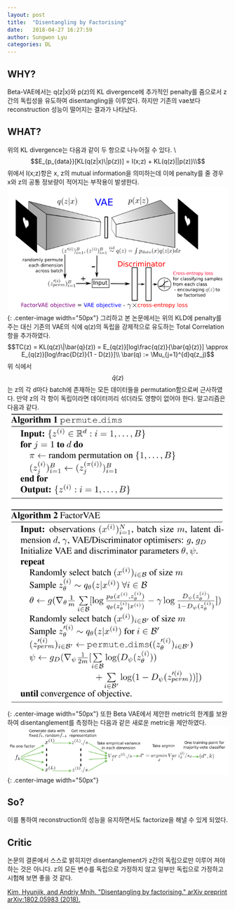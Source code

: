 ```yaml
---
layout: post
title:  "Disentangling by Factorising"
date:   2018-04-27 16:27:59
author: Sungwon Lyu
categories: DL
---
```


## WHY? 
Beta-VAE에서는 q(z|x)와 p(z)의 KL divergence에 추가적인 penalty를 줌으로서 z간의 독립성을 유도하여 disentangling을 이루었다. 하지만 기존의 vae보다 reconstruction 성능이 떨어지는 결과가 나타났다. 

## WHAT?
위의 KL divergence는 다음과 같이 두 항으로 나누어질 수 있다. \\
$$E_{p_{data}}[KL(q(z|x)\|p(z))] = I(x;z) + KL(q(z)||p(z))\\$$
위에서 I(x;z)항은 x, z의 mutual information을 의미하는데 이에 penalty를 줄 경우 x와 z의 공통 정보량이 적어지는 부작용이 발생한다. 
![image](/assets/images/fvae1.png){: .center-image width="50px"}
그리하고 본 논문에서는 위의 KLD에 penalty를 주는 대신 기존의 VAE의 식에 q(z)의 독립을 강제적으로 유도하는 Total Correlation항을 추가하였다. 
$$TC(z) = KL(q(z)\|\bar{q}(z)) = E_{q(z)}[log\frac{q(z)}{\bar{q}(z)}] \approx E_{q(z)}[log\frac{D(z)}{1 - D(z)}]\\
\bar(q) := \Mu_{j=1}^{d}q(z_j)$$
위 식에서 $$\bar{q}(z)$$는 z의 각 d마다 batch에 존재하는 모든 데이터들을 permutation함으로써 근사하였다. 만약 z의 각 항이 독립이라면 데이터끼리 섞더라도 영향이 없어야 한다. 알고리즘은 다음과 같다. 
![image](/assets/images/fvae2.png){: .center-image width="50px"}
또한 Beta VAE에서 제안한 metric의 한계를 보완하여 disentanglement를 측정하는 다음과 같은 새로운 metric을 제안하였다. 
![image](/assets/images/fvae3.png){: .center-image width="50px"}

## So?
이를 통하여 reconstruction의 성능을 유지하면서도 factorize을 해낼 수 있게 되었다. 

## Critic
논문의 결론에서 스스로 밝히지만 disentanglement가 z간의 독립으로만 이루어 져야 하는 것은 아니다. z의 모든 변수를 독립으로 가정하지 않고 일부만 독립으로 가정하고 시험해 보면 좋을 것 같다. 

[Kim, Hyunjik, and Andriy Mnih. "Disentangling by factorising." arXiv preprint arXiv:1802.05983 (2018).](https://arxiv.org/abs/1802.05983)
